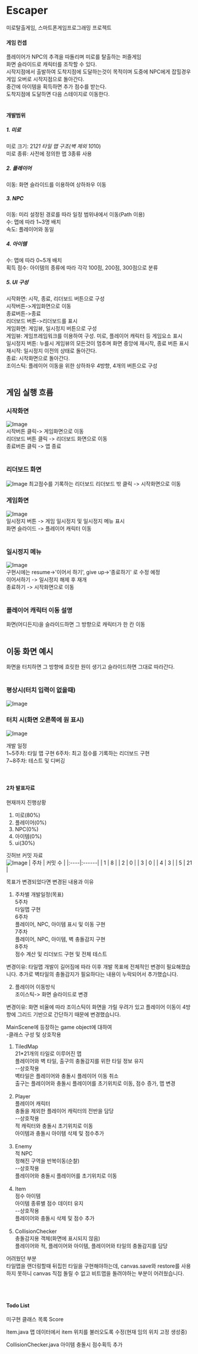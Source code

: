 # Escaper
미로탈출게임, 스마트폰게임프로그래밍 프로젝트<br>

#### 게임 컨셉 ####
플레이어가 NPC의 추격을 따돌리며 미로를 탈출하는 퍼즐게임<br>
화면 슬라이드로 캐릭터를 조작할 수 있다.<br>
시작지점에서 출발하여 도착지점에 도달하는것이 목적이며 도중에 NPC에게 잡힐경우 게임 오버로 시작지점으로 돌아간다.<br>
중간에 아이템을 획득하면 추가 점수를 받는다.<br>
도착지점에 도달하면 다음 스테이지로 이동한다.<br>
<br>

#### 개발범위 ####
##### 1. 미로 #####
미로 크기: 21*21 타일 맵 구조(벽 제외 10*10)<br>
미로 종류: 사전에 정의한 맵 3종류 사용<br>

##### 2. 플레이어 #####
이동: 화면 슬라이드를 이용하여 상하좌우 이동<br>

##### 3. NPC #####
이동: 미리 설정된 경로를 따라 일정 범위내에서 이동(Path 이용)<br>
수: 맵에 따라 1~3명 배치<br>
속도: 플레이어와 동일<br>

##### 4. 아이템 #####
수: 맵에 따라 0~5개 배치<br>
획득 점수: 아이템의 종류에 따라 각각 100점, 200점, 300점으로 분류<br>

##### 5. UI 구성 #####
시작화면: 시작, 종료, 리더보드 버튼으로 구성<br>
   시작버튼->게임화면으로 이동<br>
   종료버튼->종료<br>
   리더보드 버튼->리더보드를 표시<br>
게임화면: 게임뷰, 일시정지 버튼으로 구성<br>
   게임뷰: 게임프레임워크를 이용하여 구성. 미로, 플레이어 캐릭터 등 게임요소 표시<br>
   일시정지 버튼: 누를시 게임뷰의 모든것이 멈추며 화면 중앙에 재시작, 종료 버튼 표시<br>
      재시작: 일시정지 이전의 상태로 돌아간다.<br>
      종료: 시작화면으로 돌아간다.<br>
   조이스틱: 플레이어 이동을 위한 상하좌우 4방향, 4개의 버튼으로 구성<br>
<br>

## 게임 실행 흐름 ##

### 시작화면 ###

![Image](https://github.com/user-attachments/assets/da2e0450-4744-42bc-9c88-2df6592d1436)
<br>
시작버튼 클릭-> 게임화면으로 이동<br>
리더보드 버튼 클릭 -> 리더보드 화면으로 이동<br>
종료버튼 클릭 -> 앱 종료<br>
<br>

### 리더보드 화면 ###
![Image](https://github.com/user-attachments/assets/f34e3d1b-73a5-4242-9cde-2f23eebcaf36)
최고점수를 기록하는 리더보드
리더보드 밖 클릭 -> 시작화면으로 이동

### 게임화면 ###

![Image](https://github.com/user-attachments/assets/ae946dc7-3031-4559-95dc-6f579c18c18a)
<br>
일시정지 버튼 -> 게임 일시정지 및 일시정지 메뉴 표시<br>
화면 슬라이드 -> 플레이어 캐릭터 이동<br>
<br>
### 일시정지 메뉴 ###

![Image](https://github.com/user-attachments/assets/70a4ede5-12ae-40be-b797-4db5fc9a8d4e)
<br>
구현시에는 resume->'이어서 하기', give up->'종료하기' 로 수정 예정<br>
이어서하기 -> 일시정지 해제 후 재개<br>
종료하기 -> 시작화면으로 이동<br>
<br>
### 플레이어 캐릭터 이동 설명 ###

화면(어디든지)을 슬라이드하면 그 방향으로 캐릭터가 한 칸 이동<br>
<br>
## 이동 화면 예시 ##

화면을 터치하면 그 방향에 흐릿한 원이 생기고 슬라이드하면 그대로 따라간다.<br>
<br>
### 평상시(터치 입력이 없을때) ###

![Image](https://github.com/user-attachments/assets/7ff8b3e7-f3f7-4b09-93e5-795acb217034)

### 터치 시(화면 오른쪽에 원 표시) ###

![Image](https://github.com/user-attachments/assets/581a0461-f3b8-47cd-baba-e47eaaace8b5)

개발 일정<br>
1~5주차: 타일 맵 구현
6주차: 최고 점수를 기록하는 리더보드 구현<br>
7~8주차: 테스트 및 디버깅<br>
<br>
<br>

#### 2차 발표자료 ####
현재까지 진행상황<br>
1. 미로(80%)
2. 플레이어(0%)
3. NPC(0%)
4. 아이템(0%)
5. ui(30%)

깃허브 커밋 자료<br>
![Image](https://github.com/user-attachments/assets/81d2b371-20fb-4865-8eea-b2affaa491e1)
| 주차 | 커밋 수 |
|:----|:------|
| 1 | 8 |
| 2 | 0 |
| 3 | 0 |
| 4 | 3 |
| 5 | 21 |

목표가 변경되었다면 변경된 내용과 이유<br>
1. 주차별 개발일정(목표)<br>
   5주차<br>
   타일맵 구현<br>
   6주차<br>
   플레이어, NPC, 아이템 표시 및 이동 구현<br>
   7주차<br>
   플레이어, NPC, 아이템, 벽 충돌감지 구현<br>
   8주차<br>
   점수 계산 및 리더보드 구현 및 전체 테스트<br>

변경이유: 타일맵 개발이 길어짐에 따라 이후 개발 목표에 전체적인 변경이 필요해졌습니다. 추가로 벽타일의 충돌감지가 필요하다는 내용이 누락되어서 추가했습니다.<br>


2. 플레이어 이동방식<br>
   조이스틱-> 화면 슬라이드로 변경<br>

변경이유: 화면 비율에 따라 조이스틱이 화면을 가릴 우려가 있고 플레이어 이동이 4방향에 그리드 기반으로 간단하기 때문에 변경했습니다.<br>

MainScene에 등장하는 game object에 대하여<br>
-클래스 구성 및 상호작용<br>
1. TiledMap<br>
   21*21개의 타일로 이루어진 맵<br>
   플레이어와 벽 타일, 출구의 충돌감지를 위한 타일 정보 유지<br>
   --상호작용<br>
   벽타일은 플레이어와 충돌시 플레이어 이동 취소<br>
   출구는 플레이어와 충돌시 플레이어를 초기위치로 이동, 점수 증가, 맵 변경<br>
   <br>
2. Player<br>
   플레이어 캐릭터<br>
   충돌을 제외한 플레이어 캐릭터의 전반을 담당<br>
   --상호작용<br>
   적 캐릭터와 충돌시 초기위치로 이동<br>
   아이템과 충돌시 아이템 삭제 및 점수추가<br>
   <br>
3. Enemy<br>
   적 NPC<br>
   정해진 구역을 반복이동(순찰)<br>
   --상호작용<br>
   플레이어와 충돌시 플레이어를 초기위치로 이동<br>
   <br>
4. Item<br>
   점수 아이템<br>
   아이템 종류별 점수 데이터 유지<br>
   --상호작용<br>
   플레이어와 충돌시 삭제 및 점수 추가<br>
   <br>
5. CollisionChecker<br>
   충돌감지용 객체(화면에 표시되지 않음)<br>
   플레이어와 적, 플레이어와 아이템, 플레이어와 타일의 충돌감지를 담당<br>

어려웠던 부분<br>
타일맵을 랜더링할때 뒤집힌 타일을 구현해야하는데, canvas.save와 restore를 사용하지 못하니 canvas 직접 돌릴 수 없고 비트맵을 돌려야하는 부분이 어려웠습니다.<br>

<br>
<br>

#### Todo List ####
미구현 클래스 목록
Score

Item.java
맵 데이터에서 item 위치를 불러오도록 수정(현재 임의 위치 고정 생성중)

CollisionChecker.java
아이템 충돌시 점수획득 추가